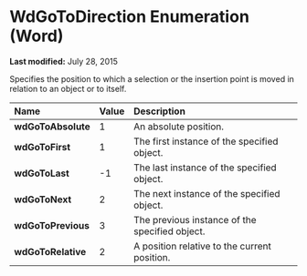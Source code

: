 
# WdGoToDirection Enumeration (Word)

 **Last modified:** July 28, 2015

Specifies the position to which a selection or the insertion point is moved in relation to an object or to itself.


|**Name**|**Value**|**Description**|
|:-----|:-----|:-----|
| **wdGoToAbsolute**|1|An absolute position.|
| **wdGoToFirst**|1|The first instance of the specified object.|
| **wdGoToLast**|-1|The last instance of the specified object.|
| **wdGoToNext**|2|The next instance of the specified object.|
| **wdGoToPrevious**|3|The previous instance of the specified object.|
| **wdGoToRelative**|2|A position relative to the current position.|
